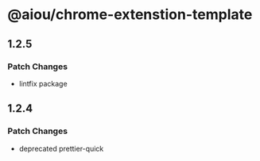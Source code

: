 # @aiou/chrome-extenstion-template

## 1.2.5

### Patch Changes

- lintfix package

## 1.2.4

### Patch Changes

- deprecated prettier-quick
